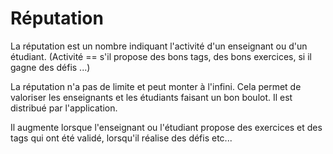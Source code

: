 # Réputation

La réputation est un nombre indiquant l'activité d'un enseignant ou d'un étudiant. (Activité == s'il propose des bons tags, des bons exercices, si il gagne des défis ...)

La réputation n'a pas de limite et peut monter à l'infini. Cela permet de valoriser les enseignants et les étudiants faisant un bon boulot. Il est distribué par l'application.

Il augmente lorsque l'enseignant ou l'étudiant propose des exercices et des tags qui ont été validé, lorsqu'il réalise des défis etc...

<!--- 
Author : Hugo 
Validator : Jordan
-->
